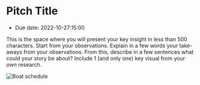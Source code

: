 # Pitch Title
- Due date: 2022-10-27:15:00

This is the space where you will present your key insight in less than 500 characters. Start from your observations. Explain in a few words your take-aways from your observations. From this, describe in a few sentences what could your story be about? Include 1 (and only one) key visual from your *own* research.

![Boat schedule](images/2022-10-22_boatSchedule1.jpg)
